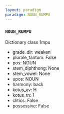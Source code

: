 ```yaml
---
layout: paradigm
paradigm: NOUN_RUMPU
---
```

### ` NOUN_RUMPU `

Dictionary class 1mpu
* grade_dir: weaken
* plurale_tantum: False
* pos: NOUN
* stem_diphthong: None
* stem_vowel: None
* upos: NOUN
* harmony: back
* kotus_av: H
* kotus_tn: 1
* clitics: False
* possessive: False
